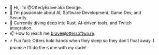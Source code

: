 - 👋 Hi, I’m @OtterlyBrave aka George.
- 👀 I’m passionate about AI, Software Development, Game Dev, and Security.
- 🌱 Currently diving deep into Rust, AI-driven tools, and Twitch integration.
- 📫 How to reach me brave@ottersoftwa.re.
- ⚡ Fun fact: Otters hold hands when they sleep so they don’t float away. I promise I’ll do the same with my code!

<!---
OtterlyBrave/OtterlyBrave is a ✨ special ✨ repository because its `README.md` (this file) appears on your GitHub profile.
You can click the Preview link to take a look at your changes.
--->
